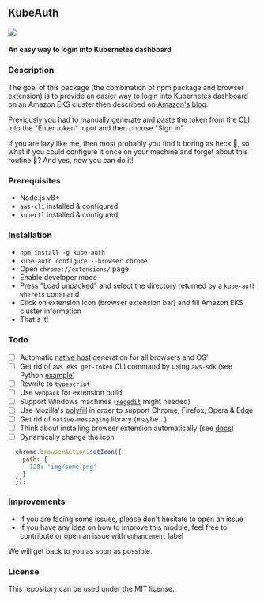 ## KubeAuth

<img src="https://raw.githack.com/ddimitrioglo/kube-auth/master/ext/img/icon-128.png"/>

#### An easy way to login into Kubernetes dashboard

### Description

The goal of this package (the combination of npm package and browser extension) is to provide an easier way
to login into Kubernetes dashboard on an Amazon EKS cluster then described on [Amazon's blog][5].

Previously you had to manually generate and paste the token from the CLI into the "Enter token" input and then choose "Sign in".

If you are lazy like me, then most probably you find it boring as heck 🥱, so what if you could configure it once
on your machine and forget about this routine 🤯? And yes, now you can do it!   

### Prerequisites

* Node.js v8+
* `aws-cli` installed & configured
* `kubectl` installed & configured

### Installation

* `npm install -g kube-auth`
* `kube-auth configure --browser chrome`
* Open `chrome://extensions/` page
* Enable developer mode
* Press "Load unpacked" and select the directory returned by a `kube-auth whereis` command
* Click on extension icon (browser extension bar) and fill Amazon EKS cluster information
* That's it!

### Todo

- [ ] Automatic [native host][3] generation for all browsers and OS'
- [ ] Get rid of `aws eks get-token` CLI command by using `aws-sdk` (see Python [example][1])
- [ ] Rewrite to `typescript`
- [ ] Use `webpack` for extension build
- [ ] Support Windows machines ([`regedit`][2] might needed)
- [ ] Use Mozilla's [polyfill][4] in order to support Chrome, Firefox, Opera & Edge 
- [ ] Get rid of `native-messaging` library (maybe...)
- [ ] Think about installing browser extension automatically (see [docs][6])
- [ ] Dynamically change the icon 
```javascript
  chrome.browserAction.setIcon({
    path: {
      128: 'img/some.png'
    }
  });
```

### Improvements

* If you are facing some issues, please don't hesitate to open an issue
* If you have any idea on how to improve this module, feel free to contribute or open an issue with `enhancement` label

We will get back to you as soon as possible.

### License

This repository can be used under the MIT license.

[1]: https://github.com/kubernetes-sigs/aws-iam-authenticator#api-authorization-from-outside-a-cluster
[2]: https://www.npmjs.com/package/regedit
[3]: https://developer.chrome.com/extensions/nativeMessaging#native-messaging-host-location
[4]: https://github.com/mozilla/webextension-polyfill
[5]: https://aws.amazon.com/ru/premiumsupport/knowledge-center/eks-cluster-kubernetes-dashboard/
[6]: https://developer.chrome.com/apps/external_extensions
